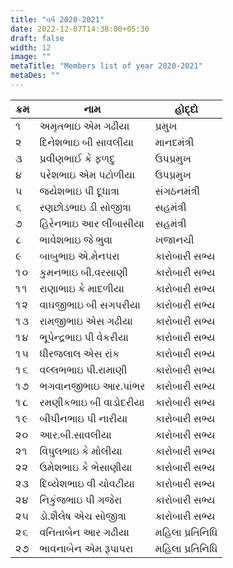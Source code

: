 ```yaml
---
title: "વર્ષ 2020-2021"
date: 2022-12-07T14:38:00+05:30
draft: false
width: 12
image: ""
metaTitle: "Members list of year 2020-2021"
metaDes: ""
---
```


| ક્રમ | નામ | હોદ્દો |
| --- | --- | --- |
| ૧ | અમૃતભાઇ એમ ગઢીયા | પ્રમુખ |
| ૨ | દિનેશભાઇ બી સાવલીયા | માનદમંત્રી |
| ૩ | પ્રવીણભાઈ કે ફળદુ | ઉપપ્રમુખ |
| ૪ | પરેશભાઇ એમ પટોળીયા | ઉપપ્રમુખ |
| ૫ | જયેશભાઇ પી દૂધાત્રા | સંગઠનમંત્રી |
| ૬ | રણછોડભાઇ ડી સોજીત્રા | સહમંત્રી |
| ૭ | હિરેનભાઇ આર લીંબાસીયા | સહમંત્રી |
| ૮ | ભાવેશભાઇ જે ભુવા | ખજાનચી |
| ૯ | બાબુભાઇ એ.મેનપરા | કારોબારી સભ્ય |
| ૧૦ | કુમનભાઇ બી.વરસાણી | કારોબારી સભ્ય |
| ૧૧ | રાણાભાઇ કે માદળીયા | કારોબારી સભ્ય |
| ૧૨ | વાઘજીભાઇ બી સગપરીયા | કારોબારી સભ્ય |
| ૧૩ | રામજીભાઇ એસ ગઢીયા | કારોબારી સભ્ય |
| ૧૪ | ભૂપેન્દ્રભાઇ પી વેકરીયા | કારોબારી સભ્ય |
| ૧૫ | ધીરજલાલ એસ રાંક | કારોબારી સભ્ય |
| ૧૬ | વલ્લભભાઇ પી.રામાણી | કારોબારી સભ્ય |
| ૧૭ | ભગવાનજીભાઇ આર.પાંભર | કારોબારી સભ્ય |
| ૧૮ | રમણીકભાઇ બી વાડોદરીયા | કારોબારી સભ્ય |
| ૧૯ | બીપીનભાઇ પી નારીયા | કારોબારી સભ્ય |
| ૨૦ | આર.બી.સાવલીયા | કારોબારી સભ્ય |
| ૨૧ | વિપુલભાઇ કે મોલીયા | કારોબારી સભ્ય |
| ૨૨ | ઉમેશભાઇ કે ભેસાણીયા | કારોબારી સભ્ય |
| ૨૩ | દિવ્યેશભાઇ વી ચોવટીયા | કારોબારી સભ્ય |
| ૨૪ | નિકુંજભાઇ પી ગજેરા | કારોબારી સભ્ય |
| ૨૫ | ડો.શૈલેષ એચ સોજીત્રા | કારોબારી સભ્ય |
| ૨૬ | વનિતાબેન આર ગઢીયા | મહિલા પ્રતિનિધિ |
| ૨૭ | ભાવનાબેન એમ રૂપાપરા | મહિલા પ્રતિનિધિ |
